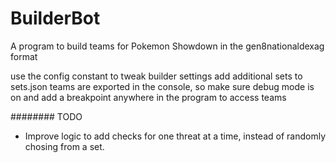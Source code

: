 # BuilderBot
A program to build teams for Pokemon Showdown in the gen8nationaldexag format

use the config constant to tweak builder settings
add additional sets to sets.json
teams are exported in the console, so make sure debug mode is on and add a breakpoint anywhere in the program to access teams

######## TODO
- Improve logic to add checks for one threat at a time, instead of randomly chosing from a set.

